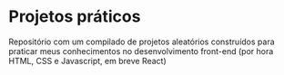 # Projetos práticos
Repositório com um compilado de projetos aleatórios construídos para praticar meus conhecimentos no desenvolvimento front-end (por hora HTML, CSS e Javascript, em breve React)
